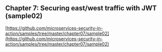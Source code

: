 ## Chapter 7: Securing east/west traffic with JWT (sample02)

[https://github.com/microservices-security-in-action/samples/tree/master/chapter07/sample02](https://github.com/microservices-security-in-action/samples/tree/master/chapter07/sample02)
